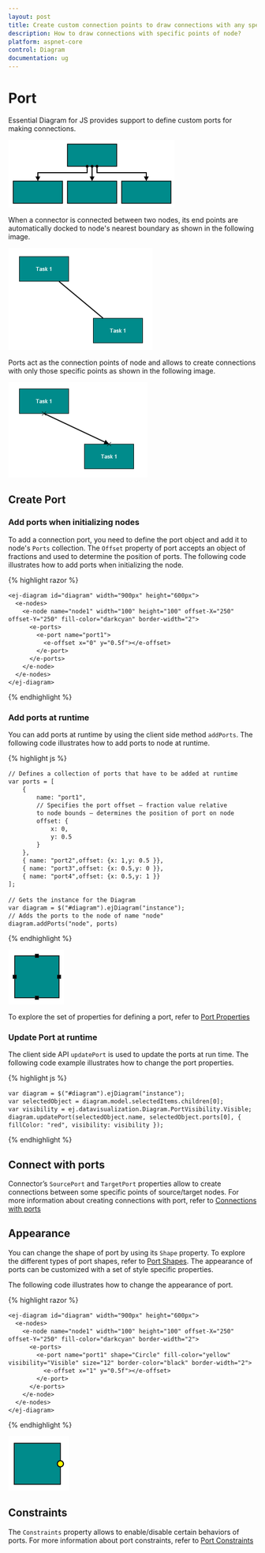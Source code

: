 ```yaml
---
layout: post
title: Create custom connection points to draw connections with any specific point of node
description: How to draw connections with specific points of node?
platform: aspnet-core
control: Diagram
documentation: ug
---
```


# Port

Essential Diagram for JS provides support to define custom ports for making connections.

![](Port_images/Port_img3.png)

When a connector is connected between two nodes, its end points are automatically docked to node's nearest boundary as shown in the following image. 

![](Port_images/Port_img4.png)

Ports act as the connection points of node and allows to create connections with only those specific points as shown in the following image.

![](Port_images/Port_img5.png)

## Create Port

### Add ports when initializing nodes

To add a connection port, you need to define the port object and add it to node's `Ports` collection. The `Offset` property of port accepts an object of fractions and used to determine the position of ports. The following code illustrates how to add ports when initializing the node.

{% highlight razor %}

    <ej-diagram id="diagram" width="900px" height="600px">
      <e-nodes>
        <e-node name="node1" width="100" height="100" offset-X="250" offset-Y="250" fill-color="darkcyan" border-width="2">
          <e-ports>
            <e-port name="port1">
              <e-offset x="0" y="0.5f"></e-offset>
            </e-port>
          </e-ports>
        </e-node>  
      </e-nodes>
    </ej-diagram>

{% endhighlight %} 

### Add ports at runtime

You can add ports at runtime by using the client side method `addPorts`. The following code illustrates how to add ports to node at runtime.

{% highlight js %}

    // Defines a collection of ports that have to be added at runtime
    var ports = [
        {
            name: "port1",
            // Specifies the port offset – fraction value relative
            to node bounds – determines the position of port on node
            offset: {	
                x: 0,	
                y: 0.5
            }
        },
        { name: "port2",offset: {x: 1,y: 0.5 }},
        { name: "port3",offset: {x: 0.5,y: 0 }},
        { name: "port4",offset: {x: 0.5,y: 1 }}
    ];

    // Gets the instance for the Diagram
    var diagram = $("#diagram").ejDiagram("instance");
    // Adds the ports to the node of name "node"
    diagram.addPorts("node", ports)

{% endhighlight %}

![](Port_images/Port_img1.png)

To explore the set of properties for defining a port, refer to [Port Properties](http://help.syncfusion.com/cr/cref_files/aspnetmvc/Syncfusion.EJ~Syncfusion.JavaScript.DataVisualization.Models.Diagram.Port_members.html  "Port Properties")

### Update Port at runtime

The client side API `updatePort` is used to update the ports at run time. The following code example illustrates how to change the port properties.

{% highlight js %}

    var diagram = $("#diagram").ejDiagram("instance");
    var selectedObject = diagram.model.selectedItems.children[0];
    var visibility = ej.datavisualization.Diagram.PortVisibility.Visible;
    diagram.updatePort(selectedObject.name, selectedObject.ports[0], { fillColor: "red", visibility: visibility });

{% endhighlight %}

## Connect with ports

Connector’s `SourcePort` and `TargetPort` properties allow to create connections between some specific points of source/target nodes. 
For more information about creating connections with port, refer to [Connections with ports](/aspnet-core/Diagram/Connector#connections-with-ports "Connections with ports")

## Appearance 

You can change the shape of port by using its `Shape` property. To explore the different types of port shapes, refer to [Port Shapes](http://help.syncfusion.com/cr/cref_files/aspnetmvc/Syncfusion.EJ~Syncfusion.JavaScript.DataVisualization.Models.Diagram.Port~Shape.html  "Port Shapes").
The appearance of ports can be customized with a set of style specific properties. 

The following code illustrates how to change the appearance of port.

{% highlight razor %}

    <ej-diagram id="diagram" width="900px" height="600px">
      <e-nodes>
        <e-node name="node1" width="100" height="100" offset-X="250" offset-Y="250" fill-color="darkcyan" border-width="2">
          <e-ports>
            <e-port name="port1" shape="Circle" fill-color="yellow" visibility="Visible" size="12" border-color="black" border-width="2">
              <e-offset x="1" y="0.5f"></e-offset>
            </e-port>
          </e-ports>
        </e-node>  
      </e-nodes>
    </ej-diagram>

{% endhighlight %}

![](Port_images/Port_img2.png)

## Constraints

The `Constraints` property allows to enable/disable certain behaviors of ports. For more information about port constraints, refer to [Port Constraints](/aspnet-core/Diagram/Constraints#portconstraints)